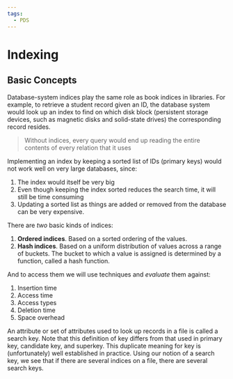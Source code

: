 ```yaml
---
tags:
  - PDS
---
```

# Indexing
## Basic Concepts

Database-system indices play the same role as book indices in libraries. For example, to retrieve a student record given an ID, the database system would look up an index to find on which disk block (persistent storage devices, such as magnetic disks and solid-state drives) the corresponding record resides.

> Without indices, every query would end up reading the entire contents of every relation that it uses

Implementing an index by keeping a sorted list of IDs (primary keys) would not work well on very large databases, since: 
1. The index would itself be very big
2. Even though keeping the index sorted reduces the search time, it will still be time consuming 
3. Updating a sorted list as things are added or removed from the database can be very expensive.

There are *two* basic kinds of indices:
1. **Ordered indices**. Based on a sorted ordering of the values.
2. **Hash indices**. Based on a uniform distribution of values across a range of buckets. The bucket to which a value is assigned is determined by a function, called a hash function.

And to access them we will use techniques and *evaluate* them against:
1. Insertion time
2. Access time
3. Access types
4. Deletion time
5. Space overhead

An attribute or set of attributes used to look up records in a file is called a search key. Note that this definition of key differs from that used in primary key, candidate key, and superkey. This duplicate meaning for key is (unfortunately) well established in practice. Using our notion of a search key, we see that if there are several indices on a file, there are several search keys.